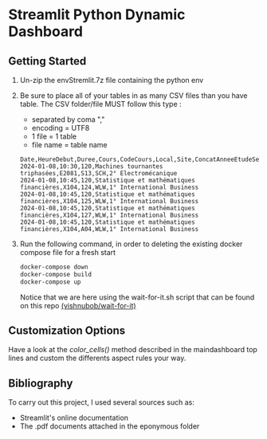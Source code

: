 # Streamlit Python Dynamic Dashboard

## **Getting Started**

1. Un-zip the envStremlit.7z file containing the python env
2. Be sure to place all of your tables in as many CSV files than you have table. The CSV folder/file MUST follow this type :

   - separated by coma ","
   - encoding = UTF8
   - 1 file = 1 table
   - file name = table name

   ```csv
   Date,HeureDebut,Duree,Cours,CodeCours,Local,Site,ConcatAnneeEtudeSection_UF
   2024-01-08,10:30,120,Machines tournantes  triphasées,E2081,S13,SCH,2° Electromécanique
   2024-01-08,10:45,120,Statistique et mathématiques financières,X104,124,WLW,1° International Business
   2024-01-08,10:45,120,Statistique et mathématiques financières,X104,125,WLW,1° International Business
   2024-01-08,10:45,120,Statistique et mathématiques financières,X104,127,WLW,1° International Business
   2024-01-08,10:45,120,Statistique et mathématiques financières,X104,A04,WLW,1° International Business
   ```
3. Run the following command, in order to deleting the existing docker compose file for a fresh start

   ```bash
   docker-compose down
   docker-compose build
   docker-compose up
   ```

   Notice that we are here using the wait-for-it.sh script that can be found on this repo [(vishnubob/wait-for-it)](https://github.com/vishnubob/wait-for-it)

## Customization Options

Have a look at the *color_cells()* method described in the maindashboard top lines and custom the differents aspect rules your way.

## Bibliography

To carry out this project, I used several sources such as:

* Streamlit's online documentation
* The .pdf documents attached in the eponymous folder
